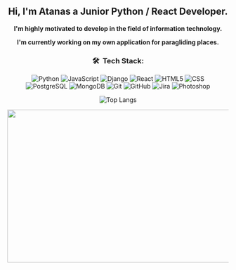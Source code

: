 <h2 align="center">Hi, I'm Atanas a Junior Python / React Developer.</h2>
<p align="center"><strong>I'm highly motivated to develop in the field of information technology.</strong></p>
<p align="center"><strong>I'm currently working on my own application for paragliding places.</strong></p>

<div align="center">
  <h3 align="center"> 🛠 &nbsp;Tech Stack:</h3>
  
  ![Python](https://img.shields.io/badge/-Python-333333?style=flat&logo=python)
  ![JavaScript](https://img.shields.io/badge/-JavaScript-333333?style=flat&logo=JavaScript&logoColor=FFD700)
  ![Django](https://img.shields.io/badge/-Django-333333?style=flat&logo=Django&logoColor=1a751a)
  ![React](https://img.shields.io/badge/-React-333333?style=flat&logo=React&logoColor=00ffff)
  ![HTML5](https://img.shields.io/badge/-HTML5-333333?style=flat&logo=HTML5)
  ![CSS](https://img.shields.io/badge/-CSS-333333?style=flat&logo=CSS3&logoColor=1572B6)
  </br>
  ![PostgreSQL](https://img.shields.io/badge/-PostgreSQL-333333?style=flat&logo=PostgreSQL&logoColor=33cccc)
  ![MongoDB](https://img.shields.io/badge/-MongoDB-333333?style=flat&logo=mongodb)
  ![Git](https://img.shields.io/badge/-Git-333333?style=flat&logo=git)
  ![GitHub](https://img.shields.io/badge/-GitHub-333333?style=flat&logo=github)
  ![Jira](https://img.shields.io/badge/-Jira-333333?style=flat&logo=jira&logoColor=0066ff)
  ![Photoshop](https://img.shields.io/badge/-Photoshop-333333?style=flat&logo=adobe-photoshop)

  ![Top Langs](https://github-readme-stats.vercel.app/api/top-langs/?username=AStoychev&layout=compact&&langs_count=5)

</div>

<div align="center">
<img src="https://www.lambdatest.com/resources/images/news24.gif" width="732px" height="348px"/>
</div>
